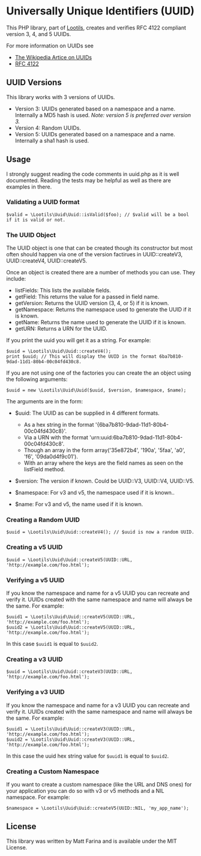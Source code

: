 # Universally Unique Identifiers (UUID)

This PHP library, part of [Lootils](http://github.com/mattfarina/Lootils), creates and verifies RFC 4122 compliant version 3, 4, and 5 UUIDs.

For more information on UUIDs see

* [The Wikipedia Artice on UUIDs](https://en.wikipedia.org/wiki/UUID)
* [RFC 4122](https://tools.ietf.org/html/rfc4122)

## UUID Versions

This library works with 3 versions of UUIDs.

* Version 3: UUIDs generated based on a namespace and a name. Internally a MD5 hash is used. _Note: version 5 is preferred over version 3._
* Version 4: Random UUIDs.
* Version 5: UUIDs generated based on a namespace and a name. Internally a sha1 hash is used.

## Usage

I strongly suggest reading the code comments in uuid.php as it is well documented. Reading the tests may be helpful as well as there are examples in there.

### Validating a UUID format

    $valid = \Lootils\Uuid\Uuid::isValid($foo); // $valid will be a bool if it is valid or not.

### The UUID Object

The UUID object is one that can be created though its constructor but most often should happen via one of the version factirues in UUID::createV3, UUID::createV4, UUID::createV5.

Once an object is created there are a number of methods you can use. They include:

* listFields: This lists the available fields.
* getField: This returns the value for a passed in field name.
* getVersion: Returns the UUID version (3, 4, or 5) if it is known.
* getNamespace: Returns the namespace used to generate the UUID if it is known.
* getName: Returns the name used to generate the UUID if it is known.
* getURN: Returns a URN for the UUID.

If you print the uuid you will get it as a string. For example:

    $uuid = \Lootils\Uuid\Uuid::createV4();
    print $uuid; // This will display the UUID in the format 6ba7b810-9dad-11d1-80b4-00c04fd430c8.

If you are not using one of the factories you can create the an object using the following arguments:

    $uuid = new \Lootils\Uuid\Uuid($uuid, $version, $namespace, $name);

The arguments are in the form:

* $uuid: The UUID as can be supplied in 4 different formats.

  * As a hex string in the format '{6ba7b810-9dad-11d1-80b4-00c04fd430c8}'.
  * Via a URN with the format 'urn:uuid:6ba7b810-9dad-11d1-80b4-00c04fd430c8'.
  * Though an array in the form array('35e872b4', '190a', '5faa', 'a0', 'f6', '09da0d4f9c01').
  * With an array where the keys are the field names as seen on the listField method.

* $version: The version if known. Could be UUID::V3, UUID::V4, UUID::V5.
* $namespace: For v3 and v5, the namespace used if it is known..
* $name: For v3 and v5, the name used if it is known.

### Creating a Random UUID

    $uuid = \Lootils\Uuid\Uuid::createV4(); // $uuid is now a random UUID.

### Creating a v5 UUID

    $uuid = \Lootils\Uuid\Uuid::createV5(UUID::URL, 'http://example.com/foo.html');

### Verifying a v5 UUID

If you know the namespace and name for a v5 UUID you can recreate and verify it. UUIDs created with the same namespace and name will always be the same. For example:

    $uuid1 = \Lootils\Uuid\Uuid::createV5(UUID::URL, 'http://example.com/foo.html');
    $uuid2 = \Lootils\Uuid\Uuid::createV5(UUID::URL, 'http://example.com/foo.html');

In this case `$uuid1` is equal to `$uuid2`.

### Creating a v3 UUID

    $uuid = \Lootils\Uuid\Uuid::createV3(UUID::URL, 'http://example.com/foo.html');

### Verifying a v3 UUID

If you know the namespace and name for a v3 UUID you can recreate and verify it. UUIDs created with the same namespace and name will always be the same. For example:

    $uuid1 = \Lootils\Uuid\Uuid::createV3(UUID::URL, 'http://example.com/foo.html');
    $uuid2 = \Lootils\Uuid\Uuid::createV3(UUID::URL, 'http://example.com/foo.html');

In this case the uuid hex string value for `$uuid1` is equal to `$uuid2`.

### Creating a Custom Namespace

If you want to create a custom namespace (like the URL and DNS ones) for your application you can do so with v3 or v5 methods and a NIL namespace. For example:

    $namespace = \Lootils\Uuid\Uuid::createV5(UUID::NIL, 'my_app_name');


## License

This library was written by Matt Farina and is available under the MIT License.